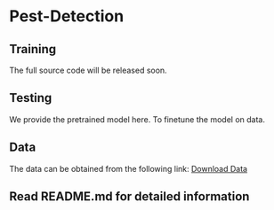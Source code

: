 # Pest-Detection
## Training  
The full source code will be released soon.  

## Testing  
We provide the pretrained model here. To finetune the model on data.  

## Data  
The data can be obtained from the following link: [Download Data](https://pan.baidu.com/s/1U_Dp1jsBM3X6YATUAKB9ig)

## Read README.md for detailed information
